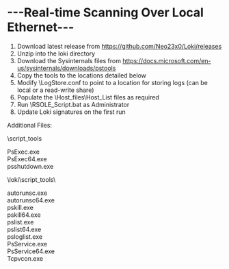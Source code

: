 # ---Real-time Scanning Over Local Ethernet---

1. Download latest release from https://github.com/Neo23x0/Loki/releases
2. Unzip into the loki directory
3. Download the Sysinternals files from https://docs.microsoft.com/en-us/sysinternals/downloads/pstools
4. Copy the tools to the locations detailed below 
5. Modify \LogStore.conf to point to a location for storing logs (can be local or a read-write share)
6. Populate the \Host_files\Host_List files as required
7. Run \RSOLE_Script.bat as Administrator
8. Update Loki signatures on the first run

Additional Files:

\script_tools

PsExec.exe<br />
PsExec64.exe<br />
psshutdown.exe<br />

\loki\script_tools\

autorunsc.exe<br />
autorunsc64.exe<br />
pskill.exe<br />
pskill64.exe<br />
pslist.exe<br />
pslist64.exe<br />
psloglist.exe<br />
PsService.exe<br />
PsService64.exe<br />
Tcpvcon.exe
